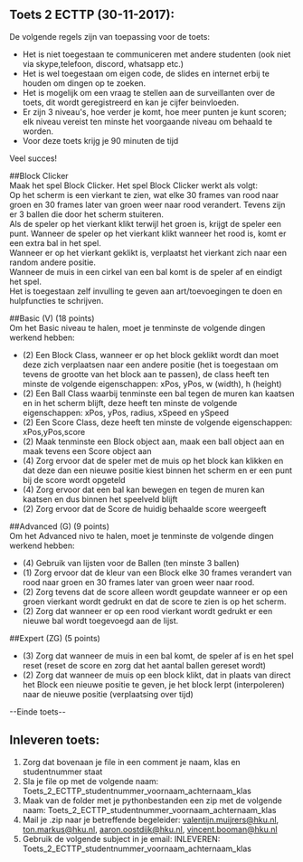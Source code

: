 ## Toets 2 ECTTP (30-11-2017):    
De volgende regels zijn van toepassing voor de toets:  
  
- Het is niet toegestaan te communiceren met andere studenten (ook niet via skype,telefoon, discord, whatsapp etc.)   
- Het is wel toegestaan om eigen code, de slides en internet erbij te houden om dingen op te zoeken.   
- Het is mogelijk om een vraag te stellen aan de surveillanten over de toets, dit wordt geregistreerd en kan je cijfer beinvloeden.   
- Er zijn 3 niveau's, hoe verder je komt, hoe meer punten je kunt scoren; elk niveau vereist ten minste het voorgaande niveau om behaald te worden. 
- Voor deze toets krijg je 90 minuten de tijd   
  
Veel succes!  

##Block Clicker  
Maak het spel Block Clicker. Het spel Block Clicker werkt als volgt:  
Op het scherm is een vierkant te zien, wat elke 30 frames van rood naar groen en 30 frames later van groen weer naar rood verandert.
Tevens zijn er 3 ballen die door het scherm stuiteren.   
Als de speler op het vierkant klikt terwijl het groen is, krijgt de speler een punt.  Wanneer de speler op het vierkant klikt wanneer het rood is, komt er een extra bal in het spel.  
Wanneer er op het vierkant geklikt is, verplaatst het vierkant zich naar een random andere positie.  
Wanneer de muis in een cirkel van een bal komt is de speler af en eindigt het spel.  
Het is toegestaan zelf invulling te geven aan art/toevoegingen te doen en hulpfuncties te schrijven.   

##Basic (V) (18 points)  
Om het Basic niveau te halen, moet je tenminste de volgende dingen werkend hebben: 
- (2) Een Block Class, wanneer er op het block geklikt wordt dan moet deze zich verplaatsen naar een andere positie (het is toegestaan om tevens de grootte van het block aan te passen), de class heeft ten minste de volgende eigenschappen: xPos, yPos, w (width), h (height)
- (2) Een Ball Class waarbij tenminste een bal tegen de muren kan kaatsen en in het scherm blijft, deze heeft ten minste de volgende eigenschappen: xPos, yPos, radius, xSpeed en ySpeed 
- (2) Een Score Class, deze heeft ten minste de volgende eigenschappen: xPos,yPos,score  
- (2) Maak tenminste een Block object aan, maak een ball object aan en maak tevens een Score object aan 
- (4) Zorg ervoor dat de speler met de muis op het block kan klikken en dat deze dan een nieuwe positie kiest binnen het scherm en er een punt bij de score wordt opgeteld
- (4) Zorg ervoor dat een bal kan bewegen en tegen de muren kan kaatsen en dus binnen het speelveld blijft 
- (2) Zorg ervoor dat de Score de huidig behaalde score weergeeft

##Advanced (G) (9 points)   
Om het Advanced nivo te halen, moet je tenminste de volgende dingen werkend hebben: 
- (4) Gebruik van lijsten voor de Ballen (ten minste 3 ballen) 
- (1) Zorg ervoor dat de kleur van een Block elke 30 frames verandert van rood naar groen en 30 frames later van groen weer naar rood.
- (2) Zorg tevens dat de score alleen wordt geupdate wanneer er op een groen vierkant wordt gedrukt en dat de score te zien is op het scherm.  
- (2) Zorg dat wanneer er op een rood vierkant wordt gedrukt er een nieuwe bal wordt toegevoegd aan de lijst.

##Expert (ZG) (5 points)   
- (3) Zorg dat wanneer de muis in een bal komt, de speler af is en het spel reset (reset de score en zorg dat het aantal ballen gereset wordt)
- (2) Zorg dat wanneer de muis op een block klikt, dat in plaats van direct het Block een nieuwe positie te geven, je het block lerpt (interpoleren) naar de nieuwe positie (verplaatsing over tijd)
 
--Einde toets--  
   
## Inleveren toets:  
  
1. Zorg dat bovenaan je file in een comment je naam, klas en studentnummer staat  
2. Sla je file op met de volgende naam: Toets_2_ECTTP_studentnummer_voornaam_achternaam_klas  
3. Maak van de folder met je pythonbestanden een zip met de volgende naam: Toets_2_ECTTP_studentnummer_voornaam_achternaam_klas  
4. Mail je .zip naar je betreffende begeleider: valentijn.muijrers@hku.nl, ton.markus@hku.nl, aaron.oostdijk@hku.nl, vincent.booman@hku.nl  
5. Gebruik de volgende subject in je email: INLEVEREN: Toets_2_ECTTP_studentnummer_voornaam_achternaam_klas 

